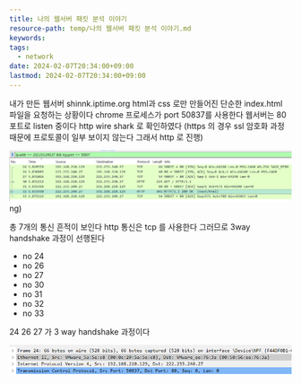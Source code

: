 ```yaml
---
title: 나의 웹서버 패킷 분석 이야기
resource-path: temp/나의 웹서버 패킷 분석 이야기.md
keywords:
tags:
  - network
date: 2024-02-07T20:34:00+09:00
lastmod: 2024-02-07T20:34:00+09:00
---
```

내가 만든 웹서버 shinnk.iptime.org html과 css 로만 만들어진 단순한 index.html 파일을 요청하는 상황이다
chrome 프로세스가 port 50837를 사용한다
웹서버는 80 포트로 listen 중이다 http
wire shark 로 확인하였다
(https 의 경우 ssl 암호화 과정때문에 프로토콜이 일부 보이지 않는다 그래서 http 로 진행)

![Pasted image 20240207203522](../08.media/20240207203522.png)ng)

총 7개의 통신 흔적이 보인다
http 통신은 tcp 를 사용한다 그러므로 3way handshake 과정이 선행된다

- no 24
- no 26
- no 27
- no 30
- no 31
- no 32
- no 33

24 26 27  가 3 way handshake 과정이다


![Pasted image 20240207204116](../08.media/20240207204116.png)